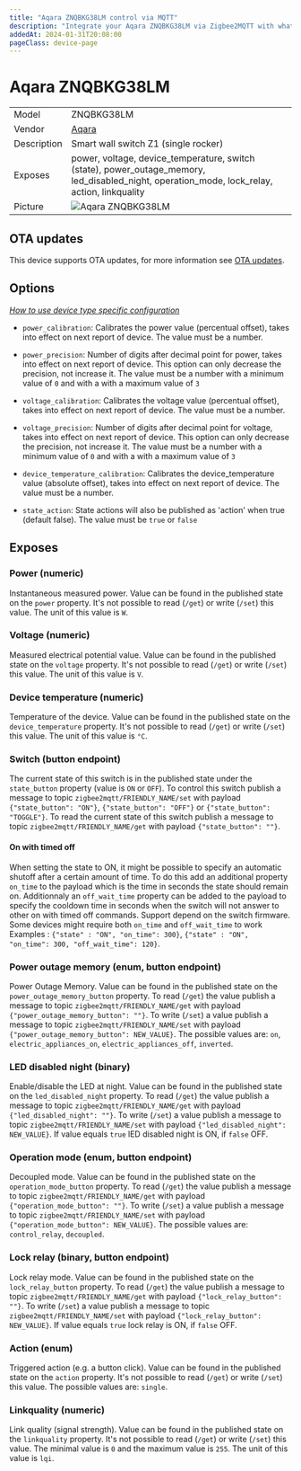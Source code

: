 ```yaml
---
title: "Aqara ZNQBKG38LM control via MQTT"
description: "Integrate your Aqara ZNQBKG38LM via Zigbee2MQTT with whatever smart home infrastructure you are using without the vendor's bridge or gateway."
addedAt: 2024-01-31T20:08:00
pageClass: device-page
---
```


<!-- !!!! -->
<!-- ATTENTION: This file is auto-generated through docgen! -->
<!-- You can only edit the "Notes"-Section between the two comment lines "Notes BEGIN" and "Notes END". -->
<!-- Do not use h1 or h2 heading within "## Notes"-Section. -->
<!-- !!!! -->

# Aqara ZNQBKG38LM

|     |     |
|-----|-----|
| Model | ZNQBKG38LM  |
| Vendor  | [Aqara](/supported-devices/#v=Aqara)  |
| Description | Smart wall switch Z1 (single rocker) |
| Exposes | power, voltage, device_temperature, switch (state), power_outage_memory, led_disabled_night, operation_mode, lock_relay, action, linkquality |
| Picture | ![Aqara ZNQBKG38LM](https://www.zigbee2mqtt.io/images/devices/ZNQBKG38LM.png) |


<!-- Notes BEGIN: You can edit here. Add "## Notes" headline if not already present. -->


<!-- Notes END: Do not edit below this line -->


## OTA updates
This device supports OTA updates, for more information see [OTA updates](../guide/usage/ota_updates.md).


## Options
*[How to use device type specific configuration](../guide/configuration/devices-groups.md#specific-device-options)*

* `power_calibration`: Calibrates the power value (percentual offset), takes into effect on next report of device. The value must be a number.

* `power_precision`: Number of digits after decimal point for power, takes into effect on next report of device. This option can only decrease the precision, not increase it. The value must be a number with a minimum value of `0` and with a with a maximum value of `3`

* `voltage_calibration`: Calibrates the voltage value (percentual offset), takes into effect on next report of device. The value must be a number.

* `voltage_precision`: Number of digits after decimal point for voltage, takes into effect on next report of device. This option can only decrease the precision, not increase it. The value must be a number with a minimum value of `0` and with a with a maximum value of `3`

* `device_temperature_calibration`: Calibrates the device_temperature value (absolute offset), takes into effect on next report of device. The value must be a number.

* `state_action`: State actions will also be published as 'action' when true (default false). The value must be `true` or `false`


## Exposes

### Power (numeric)
Instantaneous measured power.
Value can be found in the published state on the `power` property.
It's not possible to read (`/get`) or write (`/set`) this value.
The unit of this value is `W`.

### Voltage (numeric)
Measured electrical potential value.
Value can be found in the published state on the `voltage` property.
It's not possible to read (`/get`) or write (`/set`) this value.
The unit of this value is `V`.

### Device temperature (numeric)
Temperature of the device.
Value can be found in the published state on the `device_temperature` property.
It's not possible to read (`/get`) or write (`/set`) this value.
The unit of this value is `°C`.

### Switch (button endpoint)
The current state of this switch is in the published state under the `state_button` property (value is `ON` or `OFF`).
To control this switch publish a message to topic `zigbee2mqtt/FRIENDLY_NAME/set` with payload `{"state_button": "ON"}`, `{"state_button": "OFF"}` or `{"state_button": "TOGGLE"}`.
To read the current state of this switch publish a message to topic `zigbee2mqtt/FRIENDLY_NAME/get` with payload `{"state_button": ""}`.

#### On with timed off
When setting the state to ON, it might be possible to specify an automatic shutoff after a certain amount of time. To do this add an additional property `on_time` to the payload which is the time in seconds the state should remain on.
Additionnaly an `off_wait_time` property can be added to the payload to specify the cooldown time in seconds when the switch will not answer to other on with timed off commands.
Support depend on the switch firmware. Some devices might require both `on_time` and `off_wait_time` to work
Examples : `{"state" : "ON", "on_time": 300}`, `{"state" : "ON", "on_time": 300, "off_wait_time": 120}`.

### Power outage memory (enum, button endpoint)
Power Outage Memory.
Value can be found in the published state on the `power_outage_memory_button` property.
To read (`/get`) the value publish a message to topic `zigbee2mqtt/FRIENDLY_NAME/get` with payload `{"power_outage_memory_button": ""}`.
To write (`/set`) a value publish a message to topic `zigbee2mqtt/FRIENDLY_NAME/set` with payload `{"power_outage_memory_button": NEW_VALUE}`.
The possible values are: `on`, `electric_appliances_on`, `electric_appliances_off`, `inverted`.

### LED disabled night (binary)
Enable/disable the LED at night.
Value can be found in the published state on the `led_disabled_night` property.
To read (`/get`) the value publish a message to topic `zigbee2mqtt/FRIENDLY_NAME/get` with payload `{"led_disabled_night": ""}`.
To write (`/set`) a value publish a message to topic `zigbee2mqtt/FRIENDLY_NAME/set` with payload `{"led_disabled_night": NEW_VALUE}`.
If value equals `true` lED disabled night is ON, if `false` OFF.

### Operation mode (enum, button endpoint)
Decoupled mode.
Value can be found in the published state on the `operation_mode_button` property.
To read (`/get`) the value publish a message to topic `zigbee2mqtt/FRIENDLY_NAME/get` with payload `{"operation_mode_button": ""}`.
To write (`/set`) a value publish a message to topic `zigbee2mqtt/FRIENDLY_NAME/set` with payload `{"operation_mode_button": NEW_VALUE}`.
The possible values are: `control_relay`, `decoupled`.

### Lock relay (binary, button endpoint)
Lock relay mode.
Value can be found in the published state on the `lock_relay_button` property.
To read (`/get`) the value publish a message to topic `zigbee2mqtt/FRIENDLY_NAME/get` with payload `{"lock_relay_button": ""}`.
To write (`/set`) a value publish a message to topic `zigbee2mqtt/FRIENDLY_NAME/set` with payload `{"lock_relay_button": NEW_VALUE}`.
If value equals `true` lock relay is ON, if `false` OFF.

### Action (enum)
Triggered action (e.g. a button click).
Value can be found in the published state on the `action` property.
It's not possible to read (`/get`) or write (`/set`) this value.
The possible values are: `single`.

### Linkquality (numeric)
Link quality (signal strength).
Value can be found in the published state on the `linkquality` property.
It's not possible to read (`/get`) or write (`/set`) this value.
The minimal value is `0` and the maximum value is `255`.
The unit of this value is `lqi`.

